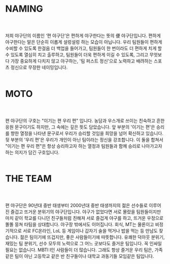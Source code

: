 <h2 style="font-size:2em;">NAMING</h2><br>
<br>
저희 야구단의 이름인 ‘편 야구단’은 편하게 야구한다는 뜻의 便 야구단입니다. 편하게 야구한다는 말은 단순히 이롭게 설렁설렁 하는 모습이 아닙니다. 우리 팀원들이 편하게 수비할 수 있도록 한걸음 더 백업을 들어가고, 팀원들이 한 번이라도 더 편하게 치게 할 수 있도록 열심히 치고 출루하고, 팀원들이 더욱 편하게 이길 수 있도록, 그리고 무엇보다 가장 중요하게 다치지 않고 야구하는, '팀 퍼스트 정신'으로 노력하고 배려하는 스포츠 정신으로 무장한 네이밍입니다.<br>
<br>

<h2 style="font-size:2em;">MOTO</h2><br>
<br>
편 야구단의 구호는 "이기는 편 우리 편" 입니다. 농담과 우스개로 쓰이는 친숙하고 흔한 응원 문구이기도 하지만, 그 속에는 깊은 뜻도 담았습니다. 앞 부분의 '이기는 편'은 승리를 향한 열정을 나타낸 문구로서 우리가 승리할 것임을 희망을 넘어 확신하고 있습니다. 뒷 부분의 '우리 편'은 우리가 개인이 아닌 팀이라는 정신을 강조합니다. 이 둘을 합쳐서 "이기는 편 우리 편"은 항상 승리하고자 하는 열정과 팀원들과 함께 승리로 나아가고자 하는 의지가 담긴 구호입니다.<br>
<br>

<h2 style="font-size:2em;">THE TEAM</h2><br>
<br>
편 야구단은 90년대 중반 태생부터 2000년대 중반 태생까지의 젊은 선수들로 이루어진 즐겁고 뜨거운 분위기의 야구단입니다. 야구가 없었다면 서로 몰랐을 팀원들이지만 마치 같이 학교를 다니던 친구들처럼 친해져 서로 즐겁게 야구를 하고, 뜨거운 우정으로 똘똘 뭉쳐 타팀을 상대합니다. 야구장 밖에서도 이어집니다. 회식, MT는 물론이고 비정기적으로 서로 FC온라인, LoL 등 게임이나 갑자기 술을 먹거나 밥을 먹는 등 만남도 잦습니다. 젊은 팀이기에 뜨겁지만, 좋은 사람들이기에 따뜻합니다. 유쾌한 덕아웃 분위기, 재밌는 팀 분위기, 선수 모두의 노력으로 그 어느 곳보다도 즐거운 팀입니다. 꼭 인싸일 필요는 없습니다. MBTI I인 사람들이 더 많습니다. 그래도 항상 즐거운 우리 팀은, 가족같은 팀이 아닌 고등학교 같은 반 친구들이나 대학교 과동기들 모임같은 팀입니다.<br>
<br>